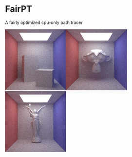 # FairPT
A fairly optimized cpu-only path tracer

![Cornell](img/cornell.bmp)![Suzanne](img/suzanne.bmp)![Lucy](img/lucy.bmp)
